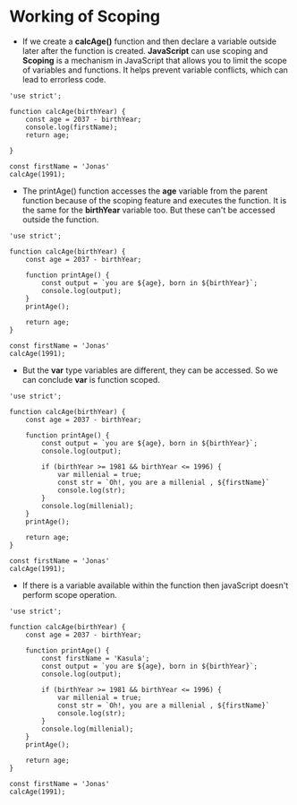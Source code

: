 # Working of Scoping

- If we create a **calcAge()** function and then declare a variable outside later after the function is created. **JavaScript** can use scoping and **Scoping** is a mechanism in JavaScript that allows you to limit the scope of variables and functions. It helps prevent variable conflicts, which can lead to errorless code.

```
'use strict';

function calcAge(birthYear) {
    const age = 2037 - birthYear;
    console.log(firstName);
    return age;

}

const firstName = 'Jonas'
calcAge(1991);
```

- The printAge() function accesses the **age** variable from the parent function because of the scoping feature and executes the function. It is the same for the **birthYear** variable too. But these can't be accessed outside the function.

```
'use strict';

function calcAge(birthYear) {
    const age = 2037 - birthYear;

    function printAge() {
        const output = `you are ${age}, born in ${birthYear}`;
        console.log(output);
    }
    printAge();

    return age;
}

const firstName = 'Jonas'
calcAge(1991);
```

- But the **var** type variables are different, they can be accessed. So we can conclude **var** is function scoped.

```
'use strict';

function calcAge(birthYear) {
    const age = 2037 - birthYear;

    function printAge() {
        const output = `you are ${age}, born in ${birthYear}`;
        console.log(output);

        if (birthYear >= 1981 && birthYear <= 1996) {
            var millenial = true;
            const str = `Oh!, you are a millenial , ${firstName}`
            console.log(str);
        }
        console.log(millenial);
    }
    printAge();

    return age;
}

const firstName = 'Jonas'
calcAge(1991);
```

- If there is a variable available within the function then javaScript doesn't perform scope operation.

```
'use strict';

function calcAge(birthYear) {
    const age = 2037 - birthYear;

    function printAge() {
        const firstName = 'Kasula';
        const output = `you are ${age}, born in ${birthYear}`;
        console.log(output);

        if (birthYear >= 1981 && birthYear <= 1996) {
            var millenial = true;
            const str = `Oh!, you are a millenial , ${firstName}`
            console.log(str);
        }
        console.log(millenial);
    }
    printAge();

    return age;
}

const firstName = 'Jonas'
calcAge(1991);
```
